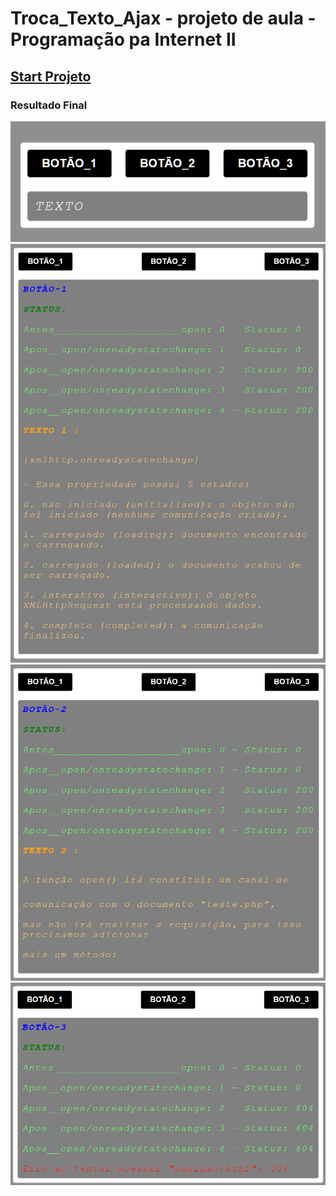 # Troca_Texto_Ajax - projeto de aula - Programação pa Internet II
## <a href="https://rexoliveira.github.io/busca_ajax/">Start Projeto</a>
### Resultado Final
<img src="image/image1.png" style=" width: 69.8rem;;" alt="image1" >
<img src="image/image2.png" alt="image2" >
<img src="image/image3.png" alt="image2" >
<img src="image/image4.png" alt="image2" >
